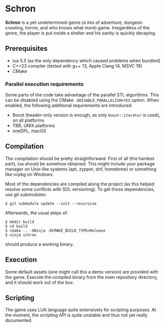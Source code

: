 # Schron

**Schron** is a yet-undetermined-genre (a mix of adventure, dungeon
crawling, horror, and who knows what more) game. Irregardless of the
genre, the player is put inside a shelter and his sanity is quickly
decaying.

## Prerequisites

* lua 5.3 (as the only dependency which caused problems when bundled)
* C++23 compiler (tested with g++ 13, Apple Clang 14, MSVC 19)
* CMake

### Parallel execution requirements

Some parts of the code take advantage of the parallel STL algorithms.
This can be disabled using the CMake `-DDISABLE_PARALLELISM=YES` option.
When enabled, the following additional requirements are introduced:

* Boost (header-only version is enough, as only `boost::iterator` is
  used), on all platforms
* TBB, UNIX platforms
* oneDPL, macOS

## Compilation

The compilation should be pretty straightforward. First of all (the
hardest part), lua should be somehow obtained. This might include your
package manager on Unix-like systems (apt, zypper, dnf, homebrew) or
something like vcpkg on Windows.

Most of the dependencies are compiled along the project (as this
helped resolve some conflicts with SDL versioning). To get those
dependencies, use git submodules:

```console
$ git submodule update --init --recursive
```

Afterwards, the usual steps of:

```console
$ mkdir build
$ cd build
$ cmake .. -GNinja -DCMAKE_BUILD_TYPE=Release
$ ninja schron
```

should produce a working binary.

## Execution

Some default assets (one might call this a demo version) are
provided with the game. Execute the compiled binary from the main
repository directory, and it should work out of the box.

## Scripting

The game uses LUA language quite extensively for scripting purposes.
At the moment, the scripting API is quite unstable and thus not yet
really documented.
